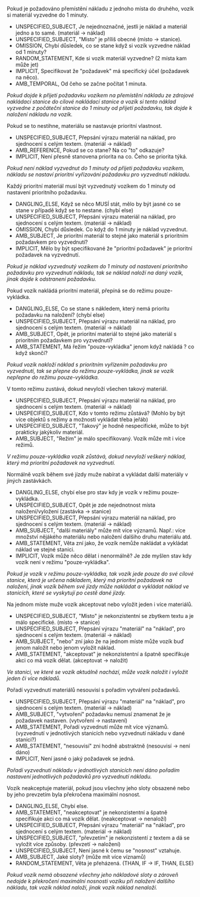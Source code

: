 Pokud je požadováno přemístění nákladu z jednoho místa do druhého, vozík si materiál vyzvedne do 1 minuty.

 - UNSPECIFIED_SUBJECT, Je nejednoznačné, jestli je náklad a materiál jedno a to samé. (materiál -> náklad)
 - UNSPECIFIED_SUBJECT, "Místo" je příliš obecné (místo -> stanice). 
 - OMISSION, Chybí důsledek, co se stane když si vozík vyzvedne náklad od 1 minuty?
 - RANDOM_STATEMENT, Kde si vozík materiál vyzvedne? (2 místa kam může jet)
 - IMPLICIT, Specifikovat že "požadavek" má specifický účel (požadavek na něco).
 - AMB_TEMPORAL, Od čeho se začne počítat 1 minuta.

*Pokud dojde k přijetí požadavku vozíkem na přemístění nákladu ze zdrojové nakládací stanice do cílové nakládací stanice a vozík si tento náklad vyzvedne z počáteční stanice do 1 minuty od přijetí požadavku, tak dojde k naložení nákladu na vozík.*

Pokud se to nestihne, materiálu se nastavuje prioritní vlastnost.

 - UNSPECIFIED_SUBJECT, Přepsání výrazu materiál na náklad, pro sjednocení s celým textem. (materiál -> náklad)
 - AMB_REFERENCE, Pokud se co stane? Na co "to" odkazuje?
 - IMPLICIT, Není přesně stanovena priorita na co. Čeho se priorita týká.
 
*Pokud není náklad vyzvednut do 1 minuty od přijeti požadavku vozíkem, nákladu se nastaví prioritní vyřizování požadavku pro vyzvednutí nákladu.*

Každý prioritní materiál musí být vyzvednutý vozíkem do 1 minuty od nastavení prioritního požadavku.

 - DANGLING_ELSE, Když se něco MUSÍ stát, mělo by být jasné co se stane v případě když se to nestane. (chybí else)
 - UNSPECIFIED_SUBJECT, Přepsání výrazu materiál na náklad, pro sjednocení s celým textem. (materiál -> náklad)
 - OMISSION, Chybí důsledek. Co když do 1 minuty je náklad vyzvednut.
 - AMB_SUBJECT, Je prioritní materiál to stejné jako materiál s prioritním požadavkem pro vyzvednutí?
 - IMPLICIT, Mělo by být specifikované že "prioritní požadavek" je prioritní požadavek na vyzvednutí.
  
*Pokud je náklad vyzvednutý vozíkem do 1 minuty od nastavení prioritního požadavku pro vyzvednutí nákladu, tak se náklad naloží na daný vozík, jinak dojde k odstranení požadavku.*

Pokud vozík nakládá prioritní materiál, přepíná se do režimu pouze-vykládka. 

 - DANGLING_ELSE, Co se stane s nákledem, který nemá prioritu požadavku na naložení? (chybí else)
 - UNSPECIFIED_SUBJECT, Přepsání výrazu materiál na náklad, pro sjednocení s celým textem. (materiál -> náklad)
 - AMB_SUBJECT, Opět, je prioritní materiál to stejné jako materiál s prioritním požadavkem pro vyzvednutí?
 - AMB_STATEMENT, Má řežim "pouze-vykládka" jenom když nakládá ? co když skončí? 

*Pokud vozík nakloží náklad s prioritním vyřízením požadavku pro vyzvednutí, tak se přepne do režimu pouze-vykládka, jinak se vozík nepřepne do režimu pouze-vykládka.*

V tomto režimu zustává, dokud nevyloží všechen takový materiál.

 - UNSPECIFIED_SUBJECT, Přepsání výrazu materiál na náklad, pro sjednocení s celým textem. (materiál -> náklad)
 - UNSPECIFIED_SUBJECT, Kdo v tomto režimu zůstává? (Mohlo by být více objektů s režimy a možností vykládat třeba jeřáb)
 - UNSPECIFIED_SUBJECT, "Takový" je hodně nespecifické, může to být prakticky jakýkoliv materiál.
 - AMB_SUBJECT, "Režim" je málo specifikovaný. Vozík může mít i více režimů.

*V režimu pouze-vykládka vozík zůstává, dokud nevyloží veškerý náklad, který má prioritní požadavek na vyzvednutí.*

Normálně vozík během své jízdy muže nabírat a vykládat další materiály v jiných zastávkách. 

 - DANGLING_ELSE, chybí else pro stav kdy je vozík v režimu pouze-vykládka.
 - UNSPECIFIED_SUBJECT, Opět je zde nejednotnost místa naložení/vyložení (zastávka -> stanice)
 - UNSPECIFIED_SUBJECT, Přepsání výrazu materiál na náklad, pro sjednocení s celým textem. (materiál -> náklad)
 - AMB_SUBJECT, "další materiály" může mít více významů. Např.: více množství nějákého materiálu nebo naložení dalšiho druhu materiálu atd.
 - AMB_STATEMENT, Věta zní jako, že vozík nemůže nakládat a vykládat náklad ve stejné stanici.
 - IMPLICIT, Vozík může něco dělat i nenormálně? Je zde myšlen stav kdy vozík není v režimu "pouze-vykládka".

*Pokud je vozík v režimu pouze-vykládka, tak vozík jede pouze do své cílové stanice, která je určena nákladem, který má prioritní požadavek na naložení, jinak vozík během své jízdy může nakládat a vykládat náklad ve stanicích, které se vyskytují po cestě dané jízdy.*

Na jednom míste muže vozík akceptovat nebo vyložit jeden i více materiálů. 

 - UNSPECIFIED_SUBJECT, "Místo" je nekonzistentní se zbytkem textu a je málo specifické. (místo -> stanice)
 - UNSPECIFIED_SUBJECT, Přepsání výrazu "materiál" na "náklad", pro sjednocení s celým textem. (materiál -> náklad)
 - AMB_SUBJECT, "nebo" zní jako že na jednom míste může vozík buď jenom naložit nebo jenom vyložit náklad.
 - AMB_STATEMENT, "akceptovat" je nekonzistentní a špatně specifikuje akci co má vozík dělat. (akceptovat -> naložit)

*Ve stanici, ve které se vozík aktuálně nachází, může vozík naložit i vyložit jeden či více nákladů.*

Pořadí vyzvednutí materiálů nesouvisí s pořadím vytváření požadavků. 

 - UNSPECIFIED_SUBJECT, Přepsání výrazu "materiál" na "náklad", pro sjednocení s celým textem. (materiál -> náklad)
 - AMB_SUBJECT, "vytvoření" požadavku nemusí znamenat že je požadavek nastaven. (vytvoření -> nastavení)
 - AMB_STATEMENT, Pořadí vyzvednutí může mít více významů. (vyzvednutí v jednotlivých stanicích nebo vyzvednutí nákladu v dané stanici?)
 - AMB_STATEMENT, "nesouvisí" zni hodně abstraktně (nesouvisí -> není dáno)
 - IMPLICIT, Není jasné o jaký požadavek se jedná.

*Pořadí vyzvednutí nákladu v jednotlivých stanicích není dáno pořadím nastavení jednotlivých požadavků pro vyzvednutí nákladu.*

Vozík neakceptuje materiál, pokud jsou všechny jeho sloty obsazené nebo by jeho prevzetím byla překročena maximální nosnost.

 - DANGLING_ELSE, Chybí else.
 - AMB_STATEMENT, "neakceptovat" je nekonzistentní a špatně specifikuje akci co má vozík dělat. (neakceptovat -> nenaloží)
 - UNSPECIFIED_SUBJECT, Přepsání výrazu "materiál" na "náklad", pro sjednocení s celým textem. (materiál -> náklad)
 - UNSPECIFIED_SUBJECT, "převzetím" je nekonzistentí z textem a dá se vyložit více způsoby. (převzetí -> naložení)
 - UNSPECIFIED_SUBJECT, Není jasné k čemu se "nosnost" vztahuje.
 - AMB_SUBJECT, Jaké sloty? (může mít více víznamů)
 - RANDOM_STATEMENT, Věta je přeházená. (THAN, IF -> IF, THAN, ELSE)

*Pokud vozík nemá obsazené všechny jeho nákladové sloty a zároveň nedojde k překročení maximální nosnosti vozíku při naložení dalšího nákladu, tak vozík náklad naloží, jinak vozík náklad nenaloží.*